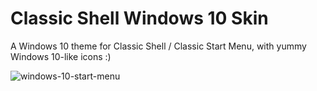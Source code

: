 # Classic Shell Windows 10 Skin

A Windows 10 theme for Classic Shell / Classic Start Menu, with yummy Windows 10-like icons :)

![windows-10-start-menu](https://cloud.githubusercontent.com/assets/132681/10261519/06628172-6994-11e5-9465-7043e70b7894.png)
